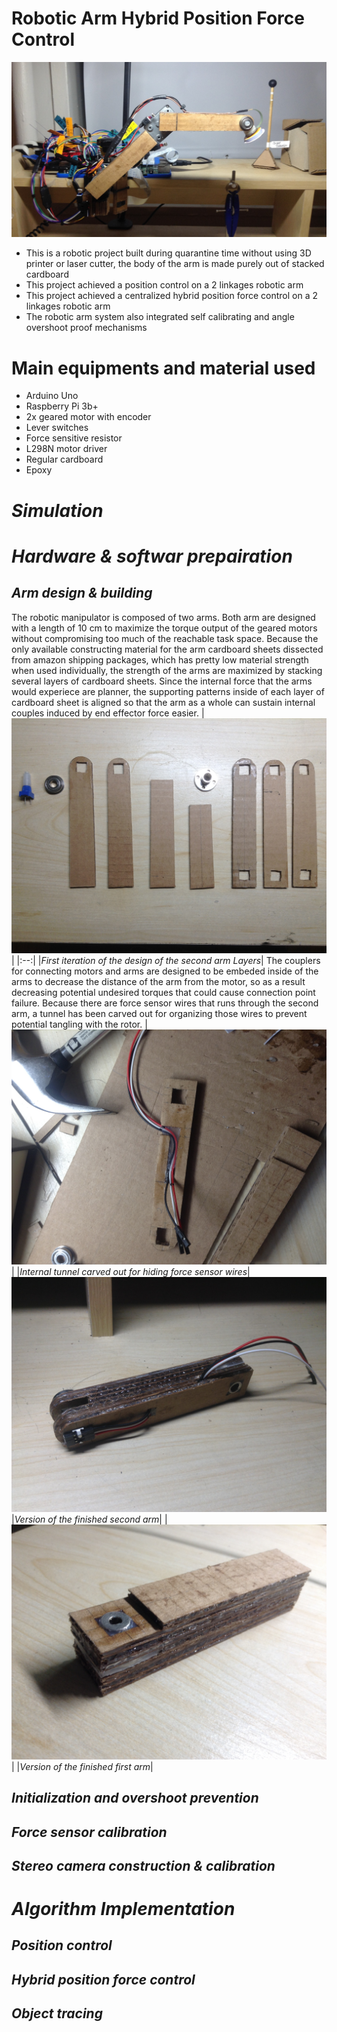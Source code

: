 # Robotic Arm Hybrid Position Force Control
![Robotic Arm](https://github.com/SamoaChen/2-Linkages-Robotic-Arm-Hybrid-Position-Force-Control/blob/master/images/Arm_Display_Final_with_Curtain_edited.jpg)
* This is a robotic project built during quarantine time without using 3D printer or laser cutter, the body of the arm is made purely out of stacked cardboard
* This project achieved a position control on a 2 linkages robotic arm 
* This project achieved a centralized hybrid position force control on a 2 linkages robotic arm
* The robotic arm system also integrated self calibrating and angle overshoot proof mechanisms

# Main equipments and material used
* Arduino Uno 
* Raspberry Pi 3b+
* 2x geared motor with encoder
* Lever switches 
* Force sensitive resistor
* L298N motor driver 
* Regular cardboard
* Epoxy

# *Simulation*

# *Hardware & softwar prepairation*
## *Arm design & building*
The robotic manipulator is composed of two arms. Both arm are designed with a length of 10 cm to maximize the torque output of the geared motors without compromising too much of the reachable task space. Because the only available constructing material for the arm cardboard sheets dissected from amazon shipping packages, which has pretty low material strength when used individually, the strength of the arms are maximized by stacking several layers of cardboard sheets. Since the internal force that the arms would experiece are planner, the supporting patterns inside of each layer of cardboard sheet is aligned so that the arm as a whole can sustain internal couples induced by end effector force easier.
|![Second_Arm_Assembly](https://github.com/SamoaChen/2-Linkages-Robotic-Arm-Hybrid-Position-Force-Control/blob/master/images/Second_Arm_Assembly.JPG)|
|:--:| 
|*First iteration of the design of the second arm Layers*|
The couplers for connecting motors and arms are designed to be embeded inside of the arms to decrease the distance of the arm from the motor, so as a result decreasing potential undesired torques that could cause connection point failure. Because there are force sensor wires that runs through the second arm, a tunnel has been carved out for organizing those wires to prevent potential tangling with the rotor.
|![New_Second_Arm_Interior_Glue](https://github.com/SamoaChen/2-Linkages-Robotic-Arm-Hybrid-Position-Force-Control/blob/master/images/New_Second_Arm_Interior_Glue.JPG)|
|*Internal tunnel carved out for hiding force sensor wires*|
![New_Second_Arm](https://github.com/SamoaChen/2-Linkages-Robotic-Arm-Hybrid-Position-Force-Control/blob/master/images/New_Second_Arm.JPG)
|*Version of the finished second arm*|
|![First_Arm](https://github.com/SamoaChen/2-Linkages-Robotic-Arm-Hybrid-Position-Force-Control/blob/master/images/First_Arm.JPG)|
|*Version of the finished first arm*|


## *Initialization and overshoot prevention*
## *Force sensor calibration*
## *Stereo camera construction & calibration*

# *Algorithm Implementation*
## *Position control*
## *Hybrid position force control*
## *Object tracing*
